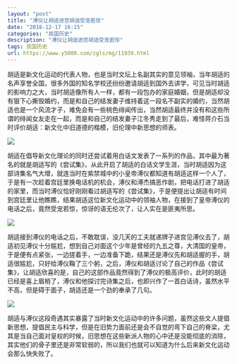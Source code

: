 ```yaml
---
layout: "post"
title: "溥仪让胡适进宫胡适受宠若惊"
date: "2018-12-17 16:15"
categories: "民国历史"
description: "溥仪让胡适进宫胡适受宠若惊"
tags: 民国历史
url: https://www.y5000.com/zgls/mg/11939.html
---
```






胡适是新文化运动的代表人物，也是当时文坛上名副其实的意见领袖，当年胡适的名声享誉全国，很多外国的知名学校还纷纷邀请胡适到国外去讲学，可见当时胡适的影响力之大，当时胡适像所有人一样，都有一段包办的家庭婚姻，但是胡适却没有狠下心撕毁婚约，而是和自己的结发妻子维持着这一段名不副实的婚约，当然胡适也是一个风流才子，难免会有一些桃色绯闻传出，当然胡适最终并没有和这些所谓的绯闻女友走在一起，而是和自己的结发妻子江冬秀走到了最后，难怪蒋介石当时评价胡适：新文化中旧道德的楷模，旧伦理中新思想的师表。

![](https://img.y5000.com/uploads/allimg/170123/11045323K-0.jpg)

胡适在倡导新文化理论的同时还尝试着用白话文发表了一系列的作品，其中最为著名的就是胡适写的《尝试集》，从此开启了胡适的白话文学生涯，当时胡适因为这部诗集名气大增，就连当时在紫禁城中的小皇帝溥仪都知道有胡适这样一个人了，于是有一次趁着宫廷里换电话机的机会，溥仪和溥杰搞恶作剧，把电话打进了胡适的家里，而当时溥仪恰好刚刚看过胡适写的《尝试集》，于是便提出让胡适有时间到宫廷里让他瞧瞧，结果胡适这位新文化运动中的领袖人物，在接到了皇帝溥仪的电话之后，竟然受宠若惊，惊讶的语无伦次了，让人实在是匪夷所思。

![](https://img.y5000.com/uploads/allimg/170123/1104535F7-1.jpg)

胡适接到溥仪的电话之后，不敢耽误，没几天的工夫就递牌子进宫见溥仪去了，胡适初见溥仪十分尴尬，想到自己对面这个少年是曾经的九五之尊，大清国的皇帝，于是便有点紧张，一边搓着手，一边准备下跪，结果还是溥仪先和胡适握的手，胡适很尴尬，只好给溥仪鞠了三个躬，之后，溥仪和胡适讨论了自己的作品《尝试集》，让胡适欣喜的是，自己的这部作品竟然得到了溥仪的极高评价，此时的胡适已经是喜上眉梢了，溥仪和他探讨完诗集之后，也即兴作了一首白话诗，虽然水平不高，但是碍于面子，胡适还是一个劲的奉承了几句。

![](https://img.y5000.com/uploads/allimg/170123/110453G33-2.jpg)

胡适与溥仪这段奇遇其实暴露了当时新文化运动中的许多问题，虽然这些文人提倡新思想，提倡民主与科学，但是在旧势力面前还是会不自觉的弯下自己的脊梁，尤其是当自己面对皇权的时候，旧思想在这些新派人物的心中还是没能彻底的消除，其实他们的骨子里还是非常软弱的，所以我们也就可以知道为什么后来新文化运动会那么快失败了。
